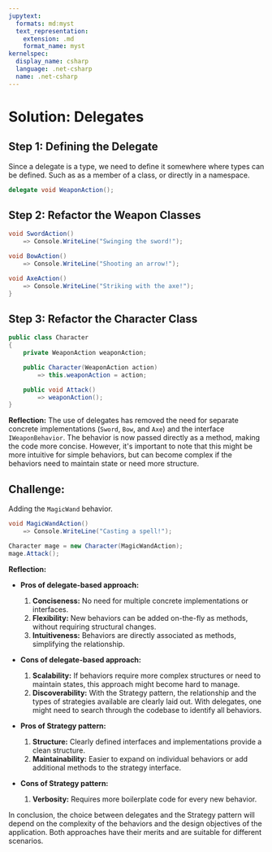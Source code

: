 ```yaml
---
jupytext:
  formats: md:myst
  text_representation:
    extension: .md
    format_name: myst
kernelspec:
  display_name: csharp
  language: .net-csharp
  name: .net-csharp
---
```


# Solution: Delegates

## Step 1: Defining the Delegate

Since a delegate is a type, we need to define it somewhere where types can be defined. Such as as a member of a class, or directly in a namespace.

```csharp
delegate void WeaponAction();
```

## Step 2: Refactor the Weapon Classes

```csharp
void SwordAction()
    => Console.WriteLine("Swinging the sword!");

void BowAction()
    => Console.WriteLine("Shooting an arrow!");

void AxeAction()
    => Console.WriteLine("Striking with the axe!");
}
```

## Step 3: Refactor the Character Class

```csharp [3]
public class Character
{
    private WeaponAction weaponAction;

    public Character(WeaponAction action)
        => this.weaponAction = action;

    public void Attack()
        => weaponAction();
}
```

**Reflection:** The use of delegates has removed the need for separate concrete implementations (`Sword`, `Bow`, and `Axe`) and the interface `IWeaponBehavior`. The behavior is now passed directly as a method, making the code more concise. However, it's important to note that this might be more intuitive for simple behaviors, but can become complex if the behaviors need to maintain state or need more structure.

## Challenge:

Adding the `MagicWand` behavior.

```csharp
void MagicWandAction()
    => Console.WriteLine("Casting a spell!");

Character mage = new Character(MagicWandAction);
mage.Attack();
```

**Reflection:**
- **Pros of delegate-based approach:**
  1. **Conciseness:** No need for multiple concrete implementations or interfaces.
  2. **Flexibility:** New behaviors can be added on-the-fly as methods, without requiring structural changes.
  3. **Intuitiveness:** Behaviors are directly associated as methods, simplifying the relationship.

- **Cons of delegate-based approach:**
  1. **Scalability:** If behaviors require more complex structures or need to maintain states, this approach might become hard to manage.
  2. **Discoverability:** With the Strategy pattern, the relationship and the types of strategies available are clearly laid out. With delegates, one might need to search through the codebase to identify all behaviors.

- **Pros of Strategy pattern:**
  1. **Structure:** Clearly defined interfaces and implementations provide a clean structure.
  2. **Maintainability:** Easier to expand on individual behaviors or add additional methods to the strategy interface.

- **Cons of Strategy pattern:**
  1. **Verbosity:** Requires more boilerplate code for every new behavior.

In conclusion, the choice between delegates and the Strategy pattern will depend on the complexity of the behaviors and the design objectives of the application. Both approaches have their merits and are suitable for different scenarios.


